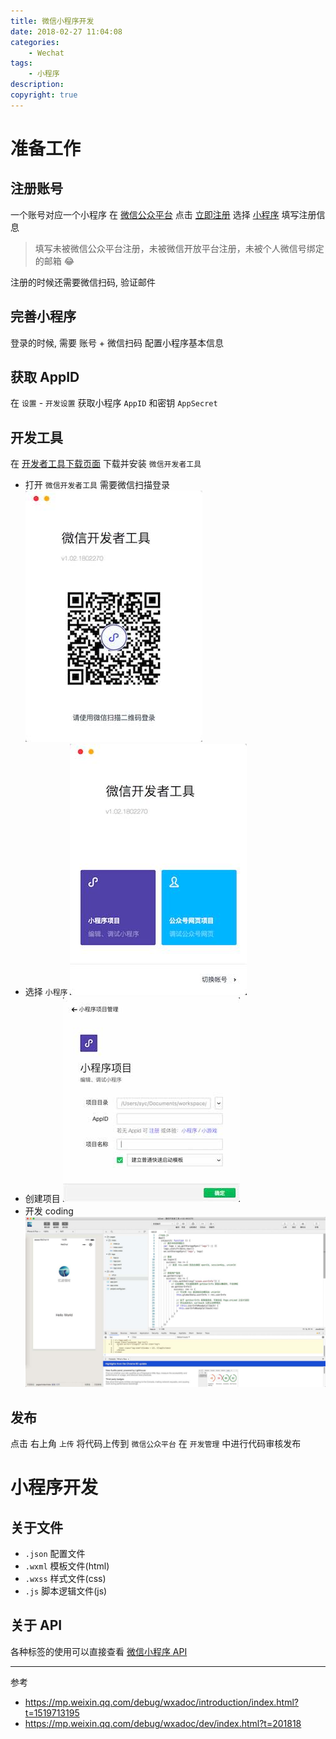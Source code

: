 ```yaml
---
title: 微信小程序开发
date: 2018-02-27 11:04:08
categories:
	- Wechat
tags:
	- 小程序
description: 
copyright: true
---
```


# 准备工作

## 注册账号

一个账号对应一个小程序
在 [微信公众平台](https://mp.weixin.qq.com/) 点击 [立即注册](https://mp.weixin.qq.com/cgi-bin/registermidpage?action=index&lang=zh_CN) 选择 [小程序](https://mp.weixin.qq.com/wxopen/waregister?action=step1) 填写注册信息
> 填写未被微信公众平台注册，未被微信开放平台注册，未被个人微信号绑定的邮箱 😂

注册的时候还需要微信扫码, 验证邮件

## 完善小程序

登录的时候, 需要 账号 + 微信扫码
配置小程序基本信息

## 获取 AppID

在 `设置` - `开发设置` 获取小程序 `AppID` 和密钥 `AppSecret`

## 开发工具

在 [开发者工具下载页面](https://mp.weixin.qq.com/debug/wxadoc/dev/devtools/download.html?t=2018227) 下载并安装 `微信开发者工具`
+ 打开 `微信开发者工具` 需要微信扫描登录
![image](微信小程序开发/image0.jpg)
+ 选择 `小程序`
![image](微信小程序开发/image1.jpg)
+ 创建项目
![image](微信小程序开发/image2.jpg)
+ 开发 coding
![image](微信小程序开发/image3.jpg)

## 发布

点击 右上角 `上传` 将代码上传到 `微信公众平台` 在 `开发管理` 中进行代码审核发布

# 小程序开发

## 关于文件
+ `.json` 配置文件
+ `.wxml` 模板文件(html)
+ `.wxss` 样式文件(css)
+ `.js` 脚本逻辑文件(js)

## 关于 API

各种标签的使用可以直接查看 [微信小程序 API](https://mp.weixin.qq.com/debug/wxadoc/dev/)

---

参考

+ https://mp.weixin.qq.com/debug/wxadoc/introduction/index.html?t=1519713195
+ https://mp.weixin.qq.com/debug/wxadoc/dev/index.html?t=201818